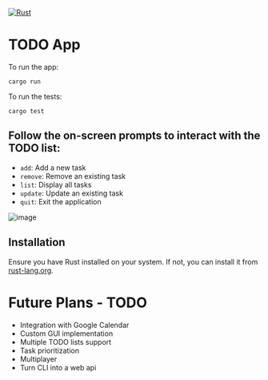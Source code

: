 
[![Rust](https://img.shields.io/badge/rust-%23000000.svg?style=for-the-badge&logo=rust&logoColor=white)](https://www.rust-lang.org/)
# TODO App

To run the app:
```
cargo run
```

To run the tests:

```
cargo test
```


## Follow the on-screen prompts to interact with the TODO list:

* `add`: Add a new task
* `remove`: Remove an existing task
* `list`: Display all tasks
* `update`: Update an existing task
* `quit`: Exit the application

![image](https://github.com/user-attachments/assets/5b335112-9541-4a9c-bcef-7b2671aa4364)

## Installation

Ensure you have Rust installed on your system. If not, you can install it from [rust-lang.org](https://www.rust-lang.org/tools/install).



# Future Plans - TODO

* Integration with Google Calendar
* Custom GUI implementation
* Multiple TODO lists support
* Task prioritization
* Multiplayer
* Turn CLI into a web api
